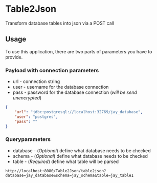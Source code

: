 # Table2Json
Transform database tables into json via a POST call


## Usage

To use this application, there are two parts of parameters you have to provide.

### Payload with connection parameters
* url - connection string
* user - username for the database connection
* pass - password for the database connection (*will be send unencrypted*)
~~~~ .json
{
	"url": "jdbc:postgresql://localhost:32769/jay_database",
	"user": "postgres",
	"pass": ""
}
~~~~


### Queryparameters
* database - (*Optional*) define what database needs to be checked
* schema - (*Optional*) define what database needs to be checked
* table - (*Required*) define what table will be parsed
~~~~
http://localhost:8080/Table2Json/table2json?database=jay_database&schema=jay_schema&table=jay_table1
~~~~

